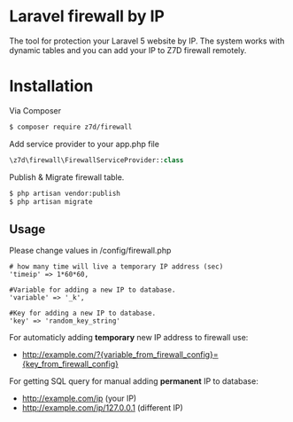 # Laravel firewall by IP
The tool for protection your Laravel 5 website by IP. The system works with dynamic tables and you can add your IP to Z7D firewall remotely.

# Installation

Via Composer

``` bash
$ composer require z7d/firewall
```

Add service provider to your app.php file

``` php
\z7d\firewall\FirewallServiceProvider::class
```

Publish & Migrate firewall table.
``` bash
$ php artisan vendor:publish
$ php artisan migrate
```
## Usage

Please change values in /config/firewall.php

    # how many time will live a temporary IP address (sec)
    'timeip' => 1*60*60,

    #Variable for adding a new IP to database.
    'variable' => '_k',
    
    #Key for adding a new IP to database.
    'key' => 'random_key_string'



For automaticly adding <b>temporary</b> new IP address to firewall use:
 - http://example.com/?{variable_from_firewall_config}={key_from_firewall_config}

For getting SQL query for manual adding <b>permanent</b> IP to database:
 - http://example.com/ip (your IP)
 - http://example.com/ip/127.0.0.1 (different IP)
 


